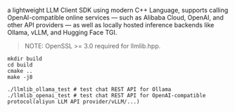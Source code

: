  
 a lightweight LLM Client SDK using modern C++ Language, supports calling OpenAI-compatible online services — such as Alibaba Cloud, OpenAI, and other API providers — as well as locally hosted inference backends like Ollama, vLLM, and Hugging Face TGI.

> NOTE: OpenSSL >= 3.0 required for llmlib.hpp.
```
mkdir build
cd build
cmake ..
make -j8

./llmlib_ollama_test # test chat REST API for Ollama
./llmlib_openai_test # test chat REST API for OpenAI-compatible protocol(aliyun LLM API provider/vLLM/...)
```